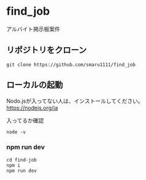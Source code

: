 # find_job
アルバイト掲示板案件

## リポジトリをクローン
```
git clone https://github.com/smaru1111/find_job
```

## ローカルの起動
Nodo.jsが入ってない人は、インストールしてください。<br>
https://nodejs.org/ja

入ってるか確認
```
node -v
```

### npm run dev
```
cd find-job
npm i
npm run dev
```
